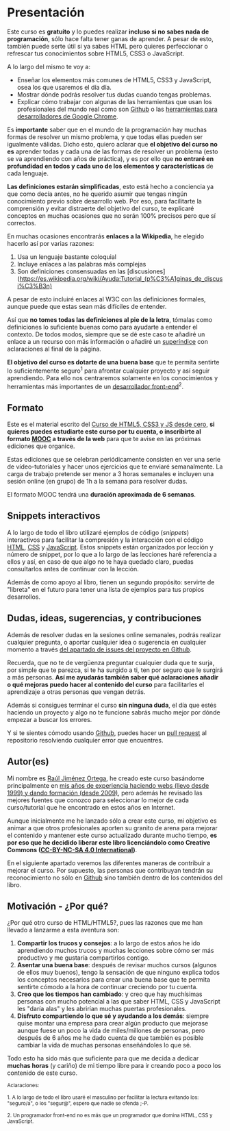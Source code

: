 # Presentación

Este curso es **gratuito** y lo puedes realizar **incluso si no sabes nada de programación**, sólo hace falta tener ganas de aprender. A pesar de esto, también puede serte útil si ya sabes HTML pero quieres perfeccionar o refrescar tus conocimientos sobre HTML5, CSS3 o JavaScript.

A lo largo del mismo te voy a:

* Enseñar los elementos más comunes de HTML5, CSS3 y JavaScript, osea los que usaremos el día día.
* Mostrar dónde podrás resolver tus dudas cuando tengas problemas.
* Explicar cómo trabajar con algunas de las herramientas que usan los profesionales del mundo real como son [Github](http://github.com/) o las [herramientas para desarrolladores de Google Chrome](https://developer.chrome.com/devtools).

Es **importante** saber que en el mundo de la programación hay muchas formas de resolver un mismo problema, y que todas ellas pueden ser igualmente válidas. 
Dicho esto, quiero aclarar que **el objetivo del curso no es** aprender todas y cada una de las formas de resolver un problema (esto se va aprendiendo con años de práctica), y es por ello que **no entraré en profundidad en todos y cada uno de los elementos y características** de cada lenguaje.

**Las definiciones estarán simplificadas**, esto está hecho a conciencia ya que como decía antes, no he querido asumir que tengas ningún conocimiento previo sobre desarrollo web. Por eso, para facilitarte la comprensión y evitar distraerte del objetivo del curso, te explicaré conceptos en muchas ocasiones que no serán 100% precisos pero que sí correctos. 

En muchas ocasiones encontrarás **enlaces a la Wikipedia**, he elegido hacerlo así por varias razones:
1. Usa un lenguaje bastante coloquial
2. Incluye enlaces a las palabras más complejas
3. Son definiciones consensuadas en las [discusiones](https://es.wikipedia.org/wiki/Ayuda:Tutorial_(p%C3%A1ginas_de_discusi%C3%B3n)
 
A pesar de esto incluiré enlaces al W3C con las definiciones formales, aunque puede que estas sean más difíciles de entender.

Así que **no tomes todas las definiciones al pie de la letra**, tómalas como definiciones lo suficiente buenas como para ayudarte a entender el contexto. De todos modos, siempre que se dé este caso te añadiré un enlace a un recurso con más información o añadiré un [superíndice](http://dle.rae.es/?id=Yk4qfET) con aclaraciones al final de la página.

**El objetivo del curso es dotarte de una buena base** que te permita sentirte lo suficientemente seguro<sup>1</sup> para afrontar cualquier proyecto y así seguir aprendiendo. Para ello nos centraremos solamente en los conocimientos y herramientas más importantes de un [desarrollador front-end](https://en.wikipedia.org/wiki/Front_end_development)<sup>2</sup>.

## Formato
Este es el material escrito del [Curso de HTML5, CSS3 y JS desde cero](http://www.cursohtml5desdecero.com/), **si quieres puedes estudiarte este curso por tu cuenta, o inscribirte al formato [MOOC](https://es.wikipedia.org/wiki/Mooc) a través de la web** para que te avise en las próximas ediciones que organice.

Estas ediciones que se celebran periódicamente consisten en ver una serie de vídeo-tutoriales y hacer unos ejercicios que te enviaré semanalmente. La carga de trabajo pretende ser menor a 3 horas semanales e incluyen una sesión online (en grupo) de 1h a la semana para resolver dudas.

El formato MOOC tendrá una **duración aproximada de 6 semanas**.

## Snippets interactivos
A lo largo de todo el libro utilizaré ejemplos de código (*snippets*) interactivos para facilitar la compresión y la interacción con el código [HTML](https://libro.cursohtml5desdecero.com/snippets/html), [CSS](https://libro.cursohtml5desdecero.com/snippets/css/) y [JavaScript](https://libro.cursohtml5desdecero.com/snippets/js/). Estos snippets están organizados por lección y número de snippet, por lo que a lo largo de las lecciones haré referencia a ellos y así, en caso de que algo no te haya quedado claro, puedas consultarlos antes de continuar con la lección. 

Además de como apoyo al libro, tienen un segundo propósito: servirte de "libreta" en el futuro para tener una lista de ejemplos para tus propios desarrollos.


## Dudas, ideas, sugerencias, y contribuciones
Además de resolver dudas en la sesiones online semanales, podrás realizar cualquier pregunta, o aportar cualquier idea o sugerencia en cualquier momento a través [del apartado de issues del proyecto en Github](https://github.com/hhkaos/cursohtml5desdecero/issues).

Recuerda, que no te de vergüenza preguntar cualquier duda que te surja, por simple que te parezca, si te ha surgido a ti, ten por seguro que le surgirá a más personas. **Así me ayudarás también saber qué  aclaraciones añadir o qué mejoras puedo hacer al contenido del curso** para facilitarles el aprendizaje a otras personas que vengan detrás.

Además si consigues terminar el curso **sin ninguna duda**, el día que estés haciendo un proyecto y algo no te funcione sabrás mucho mejor por dónde empezar a buscar los errores. 

Y si te sientes cómodo usando [Github](https://github.com/), puedes hacer un [pull request](https://help.github.com/articles/using-pull-requests/) al repositorio resolviendo cualquier error que encuentres.

## Autor(es)

Mi nombre es [Raúl Jiménez Ortega](http://rauljimenez.info), he creado este curso basándome principalmente en [mis años de experiencia haciendo webs (llevo desde 1999) y dando formación (desde 2009)](http://rauljimenez.info/experiencia/), pero además he revisado las mejores fuentes que conozco para seleccionar lo mejor de cada curso/tutorial que he encontrado en estos años en Internet.

Aunque inicialmente me he lanzado sólo a crear este curso, mi objetivo es animar a que otros profesionales aporten su granito de arena para mejorar el contenido y mantener este curso actualizado durante mucho tiempo, **es por eso que he decidido liberar este libro licenciándolo como Creative Commons ([CC-BY-NC-SA 4.0 International](https://creativecommons.org/licenses/by-nc-sa/4.0/))**.

En el siguiente apartado veremos las diferentes maneras de  contribuir a mejorar el curso. Por supuesto, las personas que contribuyan tendrán su reconocimiento no sólo en [Github](https://github.com/hhkaos/cursohtml5desdecero/graphs/contributors) sino también dentro de los contenidos del libro.

## Motivación - ¿Por qué?

¿Por qué otro curso de HTML/HTML5?, pues las razones que me han llevado a lanzarme a esta aventura son:

1. **Compartir los trucos y consejos**: a lo largo de estos años he ido aprendiendo muchos trucos y muchas lecciones sobre cómo ser más productivo y me gustaría compartirlos contigo.
2. **Asentar una buena base**: después de revisar muchos cursos (algunos de ellos muy buenos), tengo la sensación de que ninguno explica todos los conceptos necesarios para crear una buena base que te permita sentirte cómodo a la hora de continuar creciendo por tu cuenta.
3. **Creo que los tiempos han cambiado**: y creo que hay muchísimas personas con mucho potencial a las que saber HTML, CSS y JavaScript les "daría alas" y les abrirían muchas puertas profesionales.
4. **Disfruto compartiendo lo que sé y ayudando a los demás**: siempre quise montar una empresa para crear algún producto que mejorase aunque fuese un poco la vida de miles/millones de personas, pero después de 6 años me he dado cuenta de que también es posible cambiar la vida de muchas personas enseñándoles lo que sé.
 
Todo esto ha sido más que suficiente para que me decida a dedicar **muchas horas** (y cariño) de mi tiempo libre para ir creando poco a poco los contenido de este curso.

<small>Aclaraciones:</small><br>

<small>1. A lo largo de todo el libro usaré el masculino por facilitar la lectura evitando los: "seguro/a", o los "segur@", espero que nadie se ofenda ;-P.</small><br>

<small>2. Un programador front-end no es más que un programador que domina HTML, CSS y JavaScript.</small>